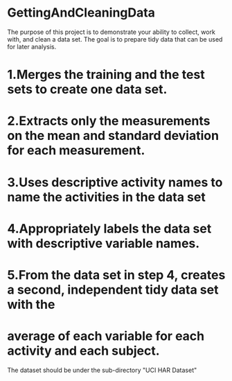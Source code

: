 GettingAndCleaningData
======================
The purpose of this project is to demonstrate your ability to collect, work with, and clean a data set. The goal is to prepare tidy data that can be used for later analysis.
#
# 1.Merges the training and the test sets to create one data set.
# 2.Extracts only the measurements on the mean and standard deviation for each measurement.
# 3.Uses descriptive activity names to name the activities in the data set
# 4.Appropriately labels the data set with descriptive variable names.
# 5.From the data set in step 4, creates a second, independent tidy data set with the
# average of each variable for each activity and each subject.

The dataset should be under the sub-directory "UCI HAR Dataset"

